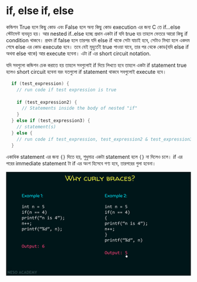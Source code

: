 # if, else if, else

কন্ডিশন True হলে কিছু কোড এবং False হলে অন্য কিছু কোড execution এর জন্য C তে if...else স্টেটমেন্ট ব্যবহৃত হয়। আর nested if..else হচ্ছে প্রধান একটা if যদি true হয় তাহলে ভেতরে আরো কিছু  if condition থাকবে। প্রথম if false হলে তারপর যদি else if থাকে সেটা যাচাই হবে, সেটাও মিথ্যা হলে একদম শেষে else এর কোড execute হবে। তবে যেই মূহুর্তেই true পাওয়া যাবে, তার পর থেকে কোড(যদি else if অথবা else থাকে) আর execute হবেনা।  এটা if এর short circuit notation.

যদি সবগুলো কন্ডিশন চেক করাতে হয় তাহলে সবগুলোই if দিয়ে লিখতে হবে তাহলে একটা if statement true হলেও short circuit  হবেনা বরং যতগুলো if statement থাকবে সবগুলোই execute  হবে।



```c
  if (test_expression) {
    // run code if test expression is true

    if (test_expression2) {
      // Statements inside the body of nested "if"
    }
  } else if (test_expression3) {
    // statement(s)
  } else {
    // run code if test_expression, test_expression2 & test_expression3 are false
  }
```

একাধিক statement এর জন্য `{}` দিতে হয়, শুধুমাত্র একটা statement হলে `{}` না দিলেও চলে। if এর পরের immediate statement টা if এর অংশ হিসেবে গণ্য হবে, তারপরের গুলা হবেনা।

![](.gitbook/assets/curly-b.png)

